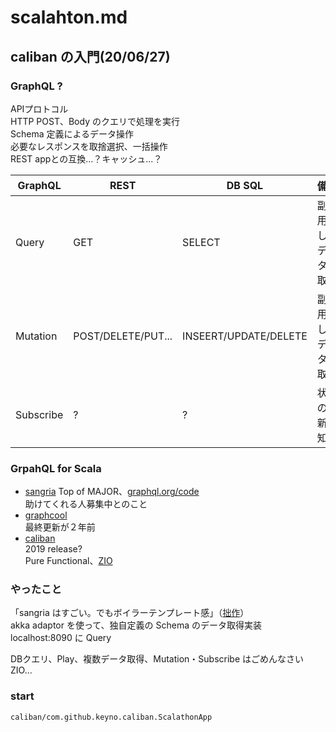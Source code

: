 # scalahton.md  

## caliban の入門(20/06/27)  

### GraphQL ?

APIプロトコル  
HTTP POST、Body のクエリで処理を実行  
Schema 定義によるデータ操作  
必要なレスポンスを取捨選択、一括操作  
REST appとの互換...？キャッシュ...？  

|GraphQL|REST|DB SQL|備考|  
| --- | --- | --- | --- |
|Query|GET|SELECT|副作用なし、データの取得|  
|Mutation|POST/DELETE/PUT...|INSEERT/UPDATE/DELETE|副作用なし、データの取得|  
|Subscribe|?|?|状態の更新通知?|  

### GrpahQL for Scala

* [sangria](https://github.com/sangria-graphql/sangria)
Top of MAJOR、[graphql.org/code](https://graphql.org/code/#scala)  
助けてくれる人募集中とのこと  
* [graphcool](https://github.com/prisma/graphcool-framework)  
最終更新が２年前  
* [caliban](https://github.com/ghostdogpr/caliban)  
2019 release?  
Pure Functional、[ZIO](https://github.com/zio/zio)  

### やったこと
「sangria はすごい。でもボイラーテンプレート感」（[拙作](https://github.com/keyno63/sangria-play-sample/blob/master/app/domain/graphql/SchemaDefinition.scala)）  
akka adaptor を使って、独自定義の Schema のデータ取得実装    
localhost:8090 に Query  

DBクエリ、Play、複数データ取得、Mutation・Subscribe はごめんなさい  
ZIO...

### start
```
caliban/com.github.keyno.caliban.ScalathonApp
```
